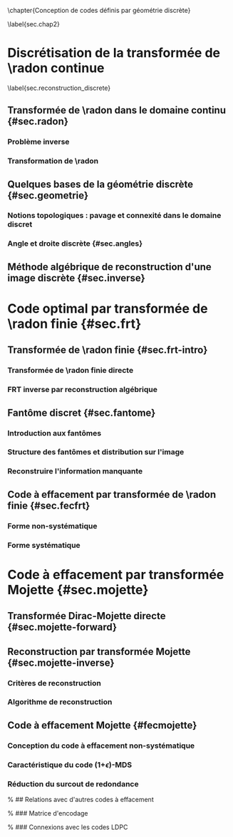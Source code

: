 

\chapter{Conception de codes définis par géométrie discrète}

\label{sec.chap2}



# Discrétisation de la transformée de \radon continue
\label{sec.reconstruction_discrete}


## Transformée de \radon dans le domaine continu {#sec.radon}

### Problème inverse

### Transformation de \radon


## Quelques bases de la géométrie discrète {#sec.geometrie}

### Notions topologiques : pavage et connexité dans le domaine discret

### Angle et droite discrète {#sec.angles}


## Méthode algébrique de reconstruction d'une image discrète {#sec.inverse}



# Code optimal par transformée de \radon finie {#sec.frt}


## Transformée de \radon finie {#sec.frt-intro}

### Transformée de \radon finie directe

### FRT inverse par reconstruction algébrique


## Fantôme discret {#sec.fantome}

### Introduction aux fantômes

### Structure des fantômes et distribution sur l'image

### Reconstruire l'information manquante


## Code à effacement par transformée de \radon finie {#sec.fecfrt}

### Forme non-systématique

### Forme systématique



# Code à effacement par transformée Mojette {#sec.mojette}


## Transformée Dirac-Mojette directe {#sec.mojette-forward}


## Reconstruction par transformée Mojette {#sec.mojette-inverse}

### Critères de reconstruction

### Algorithme de reconstruction


## Code à effacement Mojette {#fecmojette}

### Conception du code à effacement non-systématique

### Caractéristique du code (1+$\epsilon$)-MDS

### Réduction du surcout de redondance

% ## Relations avec d'autres codes à effacement

% ### Matrice d'encodage

% ### Connexions avec les codes LDPC


